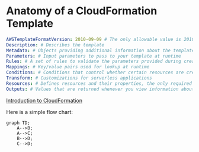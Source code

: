 # Anatomy of a CloudFormation Template
  
```yaml
AWSTemplateFormatVersion: 2010-09-09 # The only allowable value is 2010-09-09
Description: # Describes the template
Metadata: # Objects providing additional information about the template
Parameters: # Input parameters to pass to your template at runtime
Rules: # A set of rules to validate the parameters provided during creation or update
Mappings: # Key/value pairs used for lookup at runtime
Conditions: # Conditions that control whether certain resources are created or whether properties are assigned values
Transform: # Customizations for serverless applications
Resources: # Defines resources and their properties, the only required top-level object
Outputs: # Values that are returned whenever you view information about the resources created from this template
```
[Introduction to CloudFormation](https://jennapederson.com/blog/2021/5/10/introduction-to-aws-cloudformation/)

Here is a simple flow chart:

```mermaid
graph TD;
    A-->B;
    A-->C;
    B-->D;
    C-->D;
```
